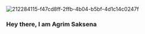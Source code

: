 ![212284115-f47cd8ff-2ffb-4b04-b5bf-4d1c14c0247f](https://github.com/agrim92/agrim92/assets/68190624/6ea628e9-5be6-484e-b20b-9bd4ceb09cc3)
### Hey there, I am Agrim Saksena


<!--
**agrim92/agrim92** is a ✨ _special_ ✨ repository because its `README.md` (this file) appears on your GitHub profile.

Here are some ideas to get you started:

- 🔭 I’m currently working on ...
- 🌱 I’m currently learning ...
- 👯 I’m looking to collaborate on ...
- 🤔 I’m looking for help with ...
- 💬 Ask me about ...
- 📫 How to reach me: ...
- 😄 Pronouns: ...
- ⚡ Fun fact: ...
-->
